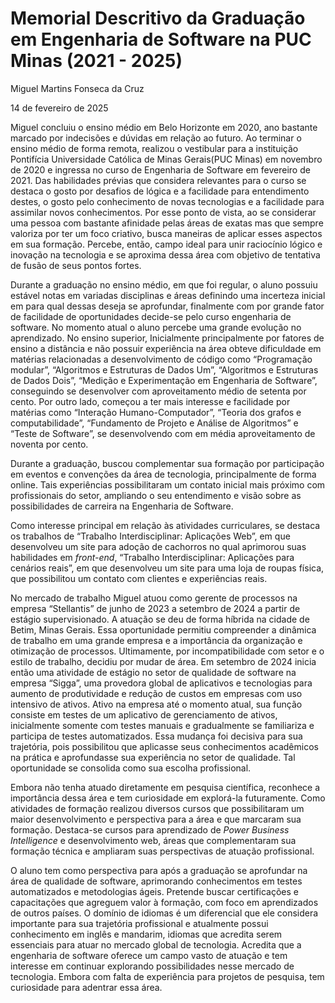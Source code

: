 # Memorial Descritivo da Graduação em Engenharia de Software na PUC Minas (2021 - 2025)

Miguel Martins Fonseca da Cruz 

14 de fevereiro de 2025

Miguel concluiu o ensino médio em Belo Horizonte em 2020, ano bastante marcado por indecisões e dúvidas em relação ao futuro. Ao terminar o ensino médio de forma remota, realizou o vestibular para a instituição Pontifícia Universidade Católica de Minas Gerais(PUC Minas) em novembro de 2020 e ingressa no curso de Engenharia de Software em fevereiro de 2021. Das habilidades prévias que considera relevantes para o curso se destaca o gosto por desafios de lógica e a facilidade para entendimento destes, o gosto pelo conhecimento de novas tecnologias e a facilidade para assimilar novos conhecimentos. Por esse ponto de vista, ao se considerar uma pessoa com bastante afinidade pelas áreas de exatas mas que sempre valoriza por ter um foco criativo, busca maneiras de aplicar esses aspectos em sua formação. Percebe, então, campo ideal para unir raciocínio lógico e inovação na tecnologia e se aproxima dessa área com objetivo de tentativa de fusão de seus pontos fortes.

Durante a graduação no ensino médio, em que foi regular, o aluno possuiu estável notas em variadas disciplinas e áreas definindo uma incerteza inicial em para qual dessas deseja se aprofundar, finalmente com por grande fator de facilidade de oportunidades decide-se pelo curso engenharia de software. No momento atual o aluno  percebe uma grande evolução no aprendizado. No ensino superior,
Inicialmente principalmente por fatores de ensino a distância e não possuir experiência na área obteve dificuldade em matérias relacionadas a desenvolvimento de código como “Programação modular”, “Algoritmos e Estruturas de Dados Um”, “Algoritmos e Estruturas de Dados Dois”, “Medição e Experimentação em Engenharia de Software”, conseguindo se desenvolver com aproveitamento médio de setenta por cento. Por outro lado, começou a ter mais interesse e facilidade por matérias como “Interação Humano-Computador”, “Teoria dos grafos e computabilidade”, “Fundamento de Projeto e Análise de Algoritmos” e “Teste de Software”, se desenvolvendo com em média aproveitamento de noventa por cento.

Durante a graduação, buscou complementar sua formação por participação em eventos e convenções da área de tecnologia, principalmente de forma online. Tais experiências possibilitaram um contato inicial mais próximo com profissionais do setor, ampliando o seu entendimento e visão sobre as possibilidades de carreira na Engenharia de Software.

Como interesse principal em relação às atividades curriculares, se destaca os trabalhos de 
“Trabalho Interdisciplinar: Aplicações Web”, em que desenvolveu um site para adoção de cachorros no qual aprimorou suas habilidades em *front-end*, “Trabalho Interdisciplinar: Aplicações para cenários reais”, em que desenvolveu um site para uma loja de roupas física, que possibilitou um contato com clientes e experiências reais.

No mercado de trabalho Miguel atuou como gerente de processos na empresa “Stellantis” de junho de 2023 a setembro de 2024 a partir de estágio supervisionado. A atuação se deu de forma híbrida na cidade de Betim, Minas Gerais. Essa oportunidade permitiu compreender a dinâmica de trabalho em uma grande empresa e a importância da organização e otimização de processos.  Ultimamente, por incompatibilidade com setor e o estilo de trabalho, decidiu por mudar de área.
Em setembro de 2024 inicia então uma atividade de estágio no setor de qualidade de software na empresa “Sigga”, uma provedora global de aplicativos e tecnologias para aumento de produtividade e redução de custos em empresas com uso intensivo de ativos. Ativo na empresa até o momento atual, sua função consiste em testes de um aplicativo de gerenciamento de ativos, inicialmente somente com testes manuais e gradualmente se familiariza e participa de testes automatizados. Essa mudança foi decisiva para sua trajetória, pois possibilitou que aplicasse seus conhecimentos acadêmicos na prática e aprofundasse sua experiência no setor de qualidade. Tal oportunidade se consolida como sua escolha profissional.

Embora não tenha atuado diretamente em pesquisa científica, reconhece a importância dessa área e tem curiosidade em explorá-la futuramente. Como atividades de formação realizou diversos cursos que possibilitaram um maior desenvolvimento e perspectiva para a área e que marcaram sua formação. Destaca-se cursos para aprendizado de *Power Business Intelligence* e desenvolvimento web, áreas que complementaram sua formação técnica e ampliaram suas perspectivas de atuação profissional.

O aluno tem como perspectiva para após a graduação se aprofundar na área de qualidade de software, aprimorando conhecimentos em testes automatizados e metodologias ágeis.
Pretende buscar certificações e capacitações que agreguem valor à formação, com foco em aprendizados de outros países. O domínio de idiomas é um diferencial que ele considera importante para sua trajetória profissional e atualmente possui conhecimento em inglês e mandarim, idiomas que acredita serem essenciais para atuar no mercado global de tecnologia. Acredita que a engenharia de software oferece um campo vasto de atuação e tem interesse em continuar explorando possibilidades nesse mercado de tecnologia. Embora com falta de experiência para projetos de pesquisa, tem curiosidade para adentrar essa área.  

